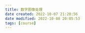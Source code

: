 ```yaml
---
title: 数字图像处理
date created: 2022-10-07 21:20:56
date modified: 2022-10-08 20:05:53
tags: [course]
---
```

